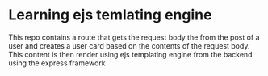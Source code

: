 # Learning ejs temlating engine
This repo contains a route that gets the request body the from the post of a user and creates a user card based on the contents of the request body. This content is then render using ejs templating engine from the backend using the express framework
